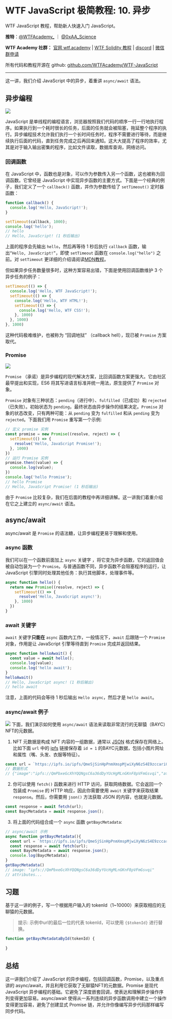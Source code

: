 # WTF JavaScript 极简教程: 10. 异步

WTF JavaScript 教程，帮助新人快速入门 JavaScript。

**推特**：[@WTFAcademy\_](https://twitter.com/WTFAcademy_) ｜ [@0xAA_Science](https://twitter.com/0xAA_Science)

**WTF Academy 社群：** [官网 wtf.academy](https://wtf.academy/) | [WTF Solidity 教程](https://github.com/AmazingAng/WTFSolidity) | [discord](https://discord.wtf.academy/) | [微信群申请](https://docs.google.com/forms/d/e/1FAIpQLSe4KGT8Sh6sJ7hedQRuIYirOoZK_85miz3dw7vA1-YjodgJ-A/viewform?usp=sf_link)

所有代码和教程开源在 github: [github.com/WTFAcademy/WTF-JavaScript](https://github.com/WTFAcademy/WTF-JavaScript)

---

这一讲，我们介绍 JavaScript 中的异步，着重讲 `async/await` 语法。

## 异步编程

![](./img/10-1.png)

JavaScript 是单线程的编程语言，浏览器按照我们代码的顺序一行一行地执行程序。如果执行到一个耗时很长的任务，后面的任务就会被阻塞，拖延整个程序的执行。异步编程技术允许我们执行一个长时间任务时，程序不需要进行等待，而是继续执行后面的代码，直到任务完成之后再回来通知。这大大提高了程序的效率，尤其是对于输入输出密集的程序，比如文件读取，数据库查询，网络访问。

### 回调函数

在 JavaScript 中，函数也是对象，可以作为参数传入另一个函数，这也被称为回调函数。它曾经是 JavaScript 中实现异步函数的主要方式。下面是一个经典的例子，我们定义了一个 `callback()` 函数，并作为参数传给了 `setTimeout()` 定时器函数：

```js
function callback() {
  console.log('Hello, JavaScript!');
}

setTimeout(callback, 1000);
console.log('hello');
// hello
// Hello, JavaScript! (1 秒后输出)
```

上面的程序会先输出 `hello`，然后再等待 1 秒后执行 `callback` 函数，输出`“Hello, JavaScript!”`，即使 `setTimeout` 函数在 `console.log("hello")` 之前。对 `setTimeout` 更详细的介绍请阅读[MDN教程](https://developer.mozilla.org/zh-CN/docs/Web/API/setTimeout)。

但如果异步任务数量很多时，这种方案容易出错，下面是使用回调函数维护 3 个异步任务的例子：

```js
setTimeout(() => {
  console.log('Hello, WTF JavaScript!');
  setTimeout(() => {
    console.log('Hello, WTF HTML!');
    setTimeout(() => {
      console.log('Hello, WTF CSS!');
    }, 1000)
  }, 1000)
}, 1000)
```

这种代码极难维护，也被称为 “回调地狱” （callback hell），现已被 `Promise` 方案取代。

### Promise

![](./img/10-2.png)

`Promise` （承诺）是异步编程的现代解决方案，比回调函数方案更强大。它由社区最早提出和实现，ES6 将其写进语言标准并统一用法，原生提供了 `Promise` 对象。

`Promise` 对象有三种状态：`pending`（进行中）、`fulfilled`（已成功）和 `rejected`（已失败）。初始状态为 `pending`，最终状态由异步操作的结果决定。`Promise` 对象的状态改变，只有两种可能：从 `pending` 变为 `fulfilled` 和从 `pending` 变为 `rejected`。下面我们用 `Promise` 重写第一个示例:

```js
// 定义 promise 实例
const promise = new Promise((resolve, reject) => {
  setTimeout(() => {
    resolve('Hello, JavaScript Promise!');
  }, 1000)
})
// 运行 Promise 实例
promise.then((value) => {
  console.log(value);
})
console.log('hello Promise');
// hello Promise
// Hello, JavaScript Promise! (1 秒后输出)
```

由于 `Promise` 比较复杂，我们在后面的教程中再详细讲解。这一讲我们着重介绍在它之上建立的 `async/await` 语法。

## async/await

async/await 是 `Promise` 的语法糖，让异步编程更易于理解和使用。

### async 函数

我们可以在一个函数前面加上 `async` 关键字 ，将它变为异步函数，它的返回值会被自动包装为一个 `Promise`。与普通函数不同，异步函数不会阻塞程序的运行，让 JavaScript 引擎同时处理其他任务：执行其他脚本，处理事件等。

```js
async function hello() {
  return new Promise((resolve, reject) => {
    setTimeout(() => {
      resolve('Hello, JavaScript async!');
    }, 1000)
  })
}
```

### await 关键字

`await` 关键字**只能在** `async` 函数内工作，一般情况下，`await` 后跟随一个 `Promise` 对象，作用是让 JavaScript 引擎等待直到 `Promise` 完成并返回结果。

```js
async function helloAwait() {
  const value = await hello();
  console.log(value);
  console.log('hello await');
}
helloAwait()
// Hello, JavaScript async! (1 秒后输出)
// hello await
```

注意，上面的代码会等待 1 秒后输出 `Hello async`，然后才是 `hello await`。

### async/await 例子

![](./img/10-3.png)
下面，我们演示如何使用 `async/await` 语法来读取非常流行的无聊猿（BAYC）NFT的元数据。

1. NFT 元数据是构成 NFT 内容的一组数据，通常以 [JSON](https://zh.wikipedia.org/wiki/JSON) 格式保存在网络上。比如下面 `url` 中的 [ipfs](https://gateway.ipfscdn.io/ipfs/QmeSjSinHpPnmXmspMjwiXyN6zS4E9zccariGR3jxcaWtq/1) 链接保存着 `id = 1` 的BAYC元数据，包括小图片网址和属性（嘴、头发、衣服等特征）。

  ```js
  const url = `https://ipfs.io/ipfs/QmeSjSinHpPnmXmspMjwiXyN6zS4E9zccariGR3jxcaWtq/1`;
  // 数据形式
  // {"image":"ipfs://QmPbxeGcXhYQQNgsC6a36dDyYUcHgMLnGKnF8pVFmGsvqi","attributes":[{"trait_type":"Mouth","value":"Grin"},{"trait_type":"Clothes","value":"Vietnam Jacket"},{"trait_type":"Background","value":"Orange"},{"trait_type":"Eyes","value":"Blue Beams"},{"trait_type":"Fur","value":"Robot"}]}
  ```

2. 你可以使用 `fetch()` 函数来进行 HTTP 访问，获取网络数据。它会返回一个包装成 `Promise` 的 HTTP 响应，因此你需要使用 `await` 关键字来获取结果 `response`。然后，你需要用 `json()` 方法获取 JSON 的内容，也就是元数据。

  ```js
  const response = await fetch(url);
  const BaycMetadata = await response.json();
  ```

3. 将上面的代码组合成一个 `async` 函数 `getBaycMetadata`:

```js
// async/await 示例
async function getBaycMetadata(){
  const url = `https://ipfs.io/ipfs/QmeSjSinHpPnmXmspMjwiXyN6zS4E9zccariGR3jxcaWtq/1`;
  const response = await fetch(url);
  const BaycMetadata = await response.json();
  console.log(BaycMetadata);
}
getBaycMetadata()
// image: "ipfs://QmPbxeGcXhYQQNgsC6a36dDyYUcHgMLnGKnF8pVFmGsvqi"
// attributes...
```

## 习题

基于这一讲的例子，写一个根据用户输入的 tokenId（1~10000）来获取相应的无聊猿的元数据。

> 提示: 示例中url的最后一位的代表 tokenId，可以使用 `{$tokenId}` 进行替换。

```jsx live
function getBaycMetadataById(tokenId) {
  
}
```

## 总结

这一讲我们介绍了 JavaScript 的异步编程，包括回调函数，Promise，以及重点讲的 async/await，并且利用它获取了无聊猿NFT的元数据。Promise 是现代 JavaScript 异步编程的基础。它避免了深度嵌套回调，使表达和理解异步操作序列变得更加容易。async/await 使得从一系列连续的异步函数调用中建立一个操作变得更加容易，避免了创建显式 Promise 链，并允许你像编写异步代码那样编写同步代码。
